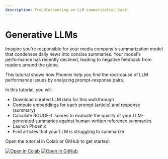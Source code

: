 ```yaml
---
description: Troubleshooting an LLM summarization task
---
```


# Generative LLMs

Imagine you're responsible for your media company's summarization model that condenses daily news into concise summaries. Your model's performance has recently declined, leading to negative feedback from readers around the globe.

This tutorial shows how Phoenix help you find the root-cause of LLM performance issues by analyzing prompt-response pairs.

In this tutorial, you will:

* Download curated LLM data for this walkthrough
* Compute embeddings for each prompt (article) and response (summary)
* Calculate ROUGE-L scores to evaluate the quality of your LLM-generated summaries against human-written reference summaries
* Launch Phoenix
* Find articles that your LLM is struggling to summarize

Open the tutorial in Colab or GitHub to get started!

[![Open in Colab](https://img.shields.io/static/v1?message=Open%20in%20Colab\&logo=googlecolab\&labelColor=grey\&color=blue\&logoColor=orange\&label=%20)](https://colab.research.google.com/github/Arize-ai/phoenix/blob/main/tutorials/llm\_summarization\_tutorial.ipynb) [![Open in GitHub](https://img.shields.io/static/v1?message=Open%20in%20GitHub\&logo=github\&labelColor=grey\&color=blue\&logoColor=white\&label=%20)](https://github.com/Arize-ai/phoenix/blob/main/tutorials/llm\_summarization\_tutorial.ipynb)
